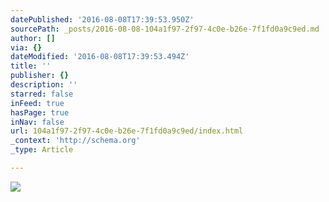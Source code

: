 ```yaml
---
datePublished: '2016-08-08T17:39:53.950Z'
sourcePath: _posts/2016-08-08-104a1f97-2f97-4c0e-b26e-7f1fd0a9c9ed.md
author: []
via: {}
dateModified: '2016-08-08T17:39:53.494Z'
title: ''
publisher: {}
description: ''
starred: false
inFeed: true
hasPage: true
inNav: false
url: 104a1f97-2f97-4c0e-b26e-7f1fd0a9c9ed/index.html
_context: 'http://schema.org'
_type: Article

---
```

![](https://the-grid-user-content.s3-us-west-2.amazonaws.com/d56b3ded-7b1a-4049-8bed-6dfb6835e0bd.jpg)